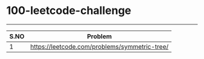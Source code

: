 # 100-leetcode-challenge
----
S.NO | Problem
--- | ---
1 | https://leetcode.com/problems/symmetric-tree/
